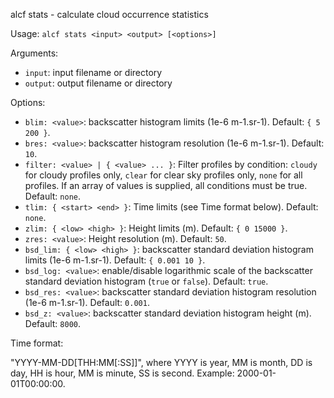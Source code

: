 
alcf stats - calculate cloud occurrence statistics

Usage: `alcf stats <input> <output> [<options>]`

Arguments:

- `input`: input filename or directory
- `output`: output filename or directory

Options:

- `blim: <value>`: backscatter histogram limits (1e-6 m-1.sr-1).
    Default: `{ 5 200 }`.
- `bres: <value>`: backscatter histogram resolution (1e-6 m-1.sr-1).
    Default: `10`.
- `filter: <value> | { <value> ... }`: Filter profiles by condition: `cloudy` for
    cloudy profiles only, `clear` for clear sky profiles only, `none` for all
    profiles. If an array of values is supplied, all conditions must be true.
    Default: `none`.
- `tlim: { <start> <end> }`: Time limits (see Time format below).
    Default: `none`.
- `zlim: { <low> <high> }`: Height limits (m). Default: `{ 0 15000 }`.
- `zres: <value>`: Height resolution (m). Default: `50`.
- `bsd_lim: { <low> <high> }`: backscatter standard deviation histogram limits
    (1e-6 m-1.sr-1). Default: `{ 0.001 10 }`.
- `bsd_log: <value>`: enable/disable logarithmic scale of the backscatter
    standard deviation histogram (`true` or `false`). Default: `true`.
- `bsd_res: <value>`: backscatter standard deviation histogram resolution
    (1e-6 m-1.sr-1). Default: `0.001`.
- `bsd_z: <value>`: backscatter standard deviation histogram height (m).
    Default: `8000`.

Time format:

"YYYY-MM-DD[THH:MM[:SS]]", where YYYY is year, MM is month, DD is day,
HH is hour, MM is minute, SS is second. Example: 2000-01-01T00:00:00.
	